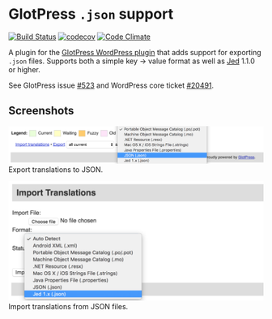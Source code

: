 # GlotPress `.json` support

[![Build Status](https://travis-ci.org/swissspidy/glotpress-json.svg?branch=master)](https://travis-ci.org/swissspidy/glotpress-json) [![codecov](https://codecov.io/gh/swissspidy/glotpress-json/branch/master/graph/badge.svg)](https://codecov.io/gh/swissspidy/glotpress-json) [![Code Climate](https://codeclimate.com/github/swissspidy/glotpress-json/badges/gpa.svg)](https://codeclimate.com/github/swissspidy/glotpress-json)

A plugin for the [GlotPress WordPress plugin](https://github.com/GlotPress/GlotPress-WP) that adds support for exporting `.json` files. Supports both a simple key -> value format as well as [Jed](https://github.com/SlexAxton/Jed) 1.1.0 or higher.

See GlotPress issue [#523](https://github.com/GlotPress/GlotPress-WP/issues/523) and WordPress core ticket [#20491](https://core.trac.wordpress.org/ticket/20491).

## Screenshots

![JSON Export screenshot](assets/screenshot-1.png?raw=true "Export translations to JSON")
Export translations to JSON.

![JSON Import screenshot](assets/screenshot-2.png?raw=true "Import translations from JSON files")
Import translations from JSON files.